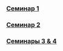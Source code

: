 ### [Семинар 1](https://github.com/stankin/design-part-1/wiki/sem1)

### [Семинар 2](https://github.com/stankin/design-part-1/wiki/sem2)

### [Семинары 3 & 4](https://github.com/ayyansea/ayyansea.github.io/blob/main/sem34md.md)
